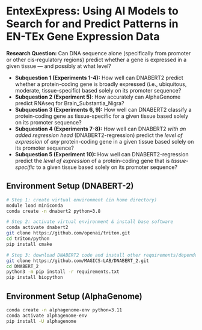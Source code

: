 # EntexExpress: Using AI Models to Search for and Predict Patterns in EN-TEx Gene Expression Data

**Research Question:** Can DNA sequence alone (specifically from promoter or other cis-regulatory regions) predict whether a gene is expressed in a given tissue — and possibly at what level?

- **Subquestion 1 (Experiments 1-4):** How well can DNABERT2 predict whether a protein-coding gene is broadly expressed (i.e., ubiquitous, moderate, tissue-specific) based solely on its promoter sequence?
- **Subquestion 2 (Experiment 5)**: How accurately can AlphaGenome predict RNAseq for Brain_Substantia_Nigra?
- **Subquestion 3 (Experiments 6, 9):** How well can DNABERT2 classify a protein-coding gene as tissue-specific for a given tissue based solely on its promoter sequence?
- **Subquestion 4 (Experiments 7-8):** How well can DNABERT2 *with an added regression head* (DNABERT2-regression) predict the *level of expression* of *any* protein-coding gene in a given tissue based solely on its promoter sequence?
- **Subquestion 5 (Experiment 10):** How well can DNABERT2-regression predict the *level of expression* of a protein-coding gene that is *tissue-specific* to a given tissue based solely on its promoter sequence?

## Environment Setup (DNABERT-2)

```bash
# Step 1: create virtual environment (in home directory)
module load miniconda
conda create -n dnabert2 python=3.8

# Step 2: activate virtual environment & install base software
conda activate dnabert2
git clone https://github.com/openai/triton.git
cd triton/python
pip install cmake

# Step 3: download DNABERT2 code and install other requirements/dependencies (back in home directory)
git clone https://github.com/MAGICS-LAB/DNABERT_2.git
cd DNABERT_2
python3 -m pip install -r requirements.txt
pip install biopython
```

## Environment Setup (AlphaGenome)

```bash
conda create -n alphagenome-env python=3.11
conda activate alphagenome-env
pip install -U alphagenome
```

